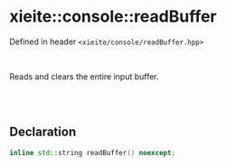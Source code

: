 # xieite::console::readBuffer
Defined in header `<xieite/console/readBuffer.hpp>`

<br/>

Reads and clears the entire input buffer.

<br/><br/>

## Declaration
```cpp
inline std::string readBuffer() noexcept;
```
